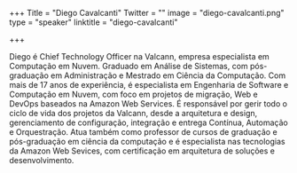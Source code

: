 +++
Title = "Diego Cavalcanti"
Twitter = ""
image = "diego-cavalcanti.png"
type = "speaker"
linktitle = "diego-cavalcanti"

+++

Diego é Chief Technology Officer na Valcann, empresa especialista em Computação em Nuvem. Graduado em Análise de Sistemas, com pós-graduação em Administração e Mestrado em Ciência da Computação. Com mais de 17 anos de experiência, é especialista em Engenharia de Software e Computação em Nuvem, com foco em projetos de migração, Web e DevOps baseados na Amazon Web Services. É responsável por gerir todo o ciclo de vida dos projetos da Valcann, desde a arquitetura e design, gerenciamento de configuração, integração e entrega Contínua, Automação e Orquestração. Atua também como professor de cursos de graduação e pós-graduação em ciência da computação e é especialista nas tecnologias da Amazon Web Sevices, com certificação em arquitetura de soluções e desenvolvimento.
